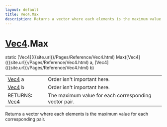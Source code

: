 ```yaml
---
layout: default
title: Vec4.Max
description: Returns a vector where each elements is the maximum value for each corresponding pair.
---
```

# [Vec4]({{site.url}}/Pages/Reference/Vec4.html).Max

<div class='signature' markdown='1'>
static [Vec4]({{site.url}}/Pages/Reference/Vec4.html) Max([Vec4]({{site.url}}/Pages/Reference/Vec4.html) a, [Vec4]({{site.url}}/Pages/Reference/Vec4.html) b)
</div>

|  |  |
|--|--|
|[Vec4]({{site.url}}/Pages/Reference/Vec4.html) a|Order isn't important here.|
|[Vec4]({{site.url}}/Pages/Reference/Vec4.html) b|Order isn't important here.|
|RETURNS: [Vec4]({{site.url}}/Pages/Reference/Vec4.html)|The maximum value for each corresponding vector pair.|

Returns a vector where each elements is the maximum
value for each corresponding pair.



